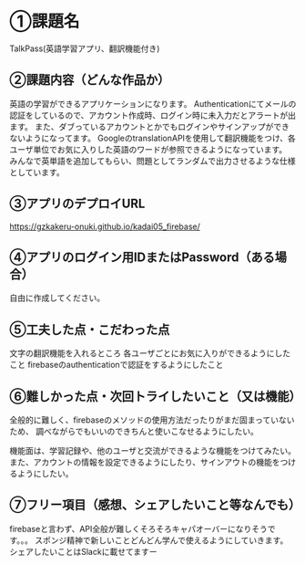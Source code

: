# ①課題名
TalkPass(英語学習アプリ、翻訳機能付き)

## ②課題内容（どんな作品か）
英語の学習ができるアプリケーションになります。
Authenticationにてメールの認証をしているので、アカウント作成時、ログイン時に未入力だとアラートが出ます。
また、ダブっているアカウントとかでもログインやサインアップができないようになってます。
GoogleのtranslationAPIを使用して翻訳機能をつけ、各ユーザ単位でお気に入りした英語のワードが参照できるようになっています。
みんなで英単語を追加してもらい、問題としてランダムで出力させるような仕様としています。

## ③アプリのデプロイURL
https://gzkakeru-onuki.github.io/kadai05_firebase/

## ④アプリのログイン用IDまたはPassword（ある場合）
自由に作成してください。

## ⑤工夫した点・こだわった点
文字の翻訳機能を入れるところ
各ユーザごとにお気に入りができるようにしたこと
firebaseのauthenticationで認証をするようにしたこと

## ⑥難しかった点・次回トライしたいこと（又は機能）
全般的に難しく、firebaseのメソッドの使用方法だったりがまだ固まっていないため、
調べながらでもいいのできちんと使いこなせるようにしたい。

機能面は、学習記録や、他のユーザと交流ができるような機能をつけてみたい。
また、アカウントの情報を設定できるようにしたり、サインアウトの機能をつけるようにしたい。

## ⑦フリー項目（感想、シェアしたいこと等なんでも）
firebaseと言わず、API全般が難しくそろそろキャパオーバーになりそうです。。。
スポンジ精神で新しいことどんどん学んで使えるようにしていきます。
シェアしたいことはSlackに載せてますー